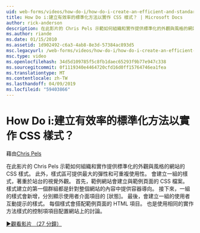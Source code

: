 ```yaml
---
uid: web-forms/videos/how-do-i/how-do-i-create-an-efficient-and-standardized-approach-for-implementing-css-styles
title: How Do i:建立有效率的標準化方法以實作 CSS 樣式？ | Microsoft Docs
author: rick-anderson
description: 在此影片的 Chris Pels 示範如何組織和實作提供標準化的外觀與風格的網站的 CSS 樣式。 此外，樣式是...
ms.author: riande
ms.date: 01/15/2010
ms.assetid: 1d902492-c6a3-4ab8-8e3d-57384ac893d5
msc.legacyurl: /web-forms/videos/how-do-i/how-do-i-create-an-efficient-and-standardized-approach-for-implementing-css-styles
msc.type: video
ms.openlocfilehash: 34d5d109785f5c8fb1daec65293f9b77e947c338
ms.sourcegitcommit: 0f1119340e4464720cfd16d0ff15764746ea1fea
ms.translationtype: MT
ms.contentlocale: zh-TW
ms.lasthandoff: 04/09/2019
ms.locfileid: "59403866"
---
```

# <a name="how-do-i-create-an-efficient-and-standardized-approach-for-implementing-css-styles"></a>How Do i:建立有效率的標準化方法以實作 CSS 樣式？

藉由[Chris Pels](https://twitter.com/chrispels)

在此影片的 Chris Pels 示範如何組織和實作提供標準化的外觀與風格的網站的 CSS 樣式。 此外，樣式區可提供最大的彈性和可重複使用性。 會建立一組的樣式，著重於站台的視覺外觀。 首先，範例網站會建立與範例頁面的 CSS 檔案。 樣式建立的第一個群組都是針對整個網站的內容中提供容器導向。 接下來，一組的樣式會新增，分別顯示使用者介面項目的 [狀態]。 最後，會建立一組的使用者互動提示的樣式。 每個樣式會搭配範例頁面的 HTML 項目。 也是使用相同的實作方法樣式的控制項項目配置網站上的討論。

[&#9654;觀看影片 （27 分鐘）](https://channel9.msdn.com/Blogs/ASP-NET-Site-Videos/how-do-i-create-an-efficient-and-standardized-approach-for-implementing-css-styles)
